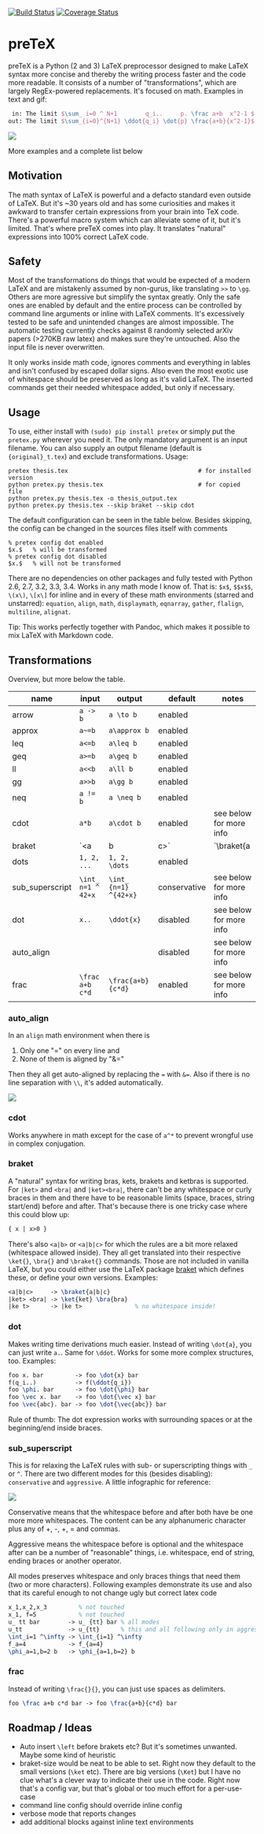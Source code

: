 [![Build Status](https://travis-ci.org/s9w/preTeX.svg?branch=master)](https://travis-ci.org/s9w/preTeX)
[![Coverage Status](https://coveralls.io/repos/s9w/preTeX/badge.png?branch=master)](https://coveralls.io/r/s9w/preTeX?branch=master) 

# preTeX

preTeX is a Python (2 and 3) LaTeX preprocessor designed to make LaTeX syntax more concise and thereby the writing process faster and the code more readable. It consists of a number of "transformations", which are largely RegEx-powered replacements. It's focused on math. Examples in text and gif:

```latex
 in: The limit $\sum_ i=0 ^ N+1        q_i..     p. \frac a+b  x^2-1 $
out: The limit $\sum_{i=0}^{N+1} \ddot{q_i} \dot{p} \frac{a+b}{x^2-1}$
```

![](https://raw.githubusercontent.com/s9w/preTeX/master/docs/sc.gif)

More examples and a complete list below

## Motivation

The math syntax of LaTeX is powerful and a defacto standard even outside of LaTeX. But it's ~30 years old and has some curiosities and makes it awkward to transfer certain expressions from your brain into TeX code. There's a powerful macro system which can alleviate some of it, but it's limited. That's where preTeX comes into play. It translates "natural" expressions into 100% correct LaTeX code. 

## Safety

Most of the transformations do things that would be expected of a modern LaTeX and are mistakenly assumed by non-gurus, like translating `>>` to `\gg`. Others are more agressive but simplify the syntax greatly. Only the safe ones are enabled by default and the entire process can be controlled by command line arguments or inline with LaTeX comments. It's excessively tested to be safe and unintended changes are almost impossible. The automatic testing currently checks against 8 randomly selected arXiv papers (>270KB raw latex) and makes sure they're untouched. Also the input file is never overwritten.

It only works inside math code, ignores comments and everything in lables and isn't confused by escaped dollar signs. Also even the most exotic use of whitespace should be preserved as long as it's valid LaTeX. The inserted commands get their needed whitespace added, but only if necessary.

## Usage

To use, either install with `(sudo) pip install pretex` or simply put the `pretex.py` wherever you need it. The only mandatory argument is an input filename. You can also supply an output filename (default is `{original}_t.tex`) and exclude transformations. Usage:

```
pretex thesis.tex                                     # for installed version
python pretex.py thesis.tex                           # for copied file
python pretex.py thesis.tex -o thesis_output.tex
python pretex.py thesis.tex --skip braket --skip cdot
```

The default configuration can be seen in the table below. Besides skipping, the config can be changed in the sources files itself with comments
```
% pretex config dot enabled
$x.$   % will be transformed
% pretex config dot disabled
$x.$   % will not be transformed
```

There are no dependencies on other packages and fully tested with Python 2.6, 2.7, 3.2, 3.3, 3.4. Works in any math mode I know of. That is: `$x$`, `$$x$$`, `\(x\)`, `\[x\]` for inline and in every of these math environments (starred and unstarred): `equation`, `align`, `math`, `displaymath`, `eqnarray`, `gather`, `flalign`, `multiline`, `alignat`.

Tip: This works perfectly together with Pandoc, which makes it possible to mix LaTeX with Markdown code. 

## Transformations
Overview, but more below the table.

name  | input | output | default | notes
------------- | -----|--------|---|---
arrow  | `a -> b` | `a \to b` | enabled
approx  | `a~=b` | `a\approx b` | enabled
leq  | `a<=b` | `a\leq b` | enabled
geq  | `a>=b` | `a\geq b` | enabled
ll  | `a<<b` | `a\ll b` | enabled
gg  | `a>>b` | `a\gg b` | enabled
neq  | `a != b` | `a \neq b` | enabled
cdot  | `a*b` | `a\cdot b` | enabled | see below for more info
braket | `<a|b|c>` | `\braket{a|b|c}` | enabled | see below for more info
dots | `1, 2, ...` | `1, 2, \dots` | enabled
sub_superscript | `\int_ n=1 ^ 42+x` | `\int_ {n=1} ^{42+x}` | conservative | see below for more info
dot | `x..` | `\ddot{x}` | disabled | see below for more info
auto_align |  |  | disabled | see below for more info
frac | `\frac a+b c*d` | `\frac{a+b}{c*d}` | enabled | see below for more info

### auto_align
In an `align` math environment when there is

1. Only one "=" on every line and
2. None of them is aligned by "&="

Then they all get auto-aligned by replacing the `=` with `&=`. Also if there is no line separation with `\\`, it's added automatically.

![](https://raw.githubusercontent.com/s9w/preTeX/master/docs/auto_align.gif)

### cdot
Works anywhere in math except for the case of `a^*` to prevent wrongful use in complex conjugation.

### braket
A "natural" syntax for writing bras, kets, brakets and ketbras is supported. For `|ket>` and `<bra|` and `|ket><bra|`, there can't be any whitespace or curly braces in them and there have to be reasonable limits (space, braces, string start/end) before and after. That's because there is one tricky case where this could blow up:

```latex
{ x | x>0 }
```

There's also `<a|b>` or `<a|b|c>` for which the rules are a bit more relaxed (whitespace allowed inside). They all get translated into their respective `\ket{}`, `\bra{}` and `\braket{}` commands. Those are not included in vanilla LaTeX, but you could either use the LaTeX package [braket](http://mirror.selfnet.de/tex-archive/macros/latex/contrib/braket/braket.pdf) which defines these, or define your own versions. Examples:

```latex
<a|b|c>     -> \braket{a|b|c}
|ket> <bra| -> \ket{ket} \bra{bra}
|ke t>      -> |ke t>               % no whitespace inside!
```

### dot
Makes writing time derivations much easier. Instead of writing `\dot{a}`, you can just write `a.`. Same for `\ddot`. Works for some more complex structures, too. Examples:

```latex
foo x. bar         -> foo \dot{x} bar
f(q_i..)           -> f(\ddot{q_i})
foo \phi. bar      -> foo \dot{\phi} bar
foo \vec x. bar    -> foo \dot{\vec x} bar
foo \vec{abc}. bar -> foo \dot{\vec{abc}} bar
```

Rule of thumb: The dot expression works with surrounding spaces or at the beginning/end inside braces.

### sub_superscript
This is for relaxing the LaTeX rules with sub- or superscripting things with `_` or `^`. There are two different modes for this (besides disabling): `conservative` and `aggressive`. A little infographic for reference:

![](https://raw.githubusercontent.com/s9w/preTeX/master/docs/sub_superscript.png)

Conservative means that the whitespace before and after both have be one more more whitespaces. The content can be any alphanumeric character plus any of +, -, +, = and commas.

Aggressive means the whitespace before is optional and the whitespace after can be a number of "reasonable" things, i.e. whitespace, end of string, ending braces or another operator.

All modes preserves whitespace and only braces things that need them (two or more characters). Following examples demonstrate its use and also that its careful enough to not change ugly but correct latex code

```latex
x_1,x_2,x_3         % not touched
x_1, f=5            % not touched
u_ tt bar        -> u_ {tt} bar % all modes
u_tt             -> u_{tt}      % this and all following only in aggressive!
\int_i=1 ^\infty -> \int_{i=1} ^\infty
f_a=4            -> f_{a=4}
\phi_a=1,b=2 b   -> \phi_{a=1,b=2} b 
```

### frac
Instead of writing `\frac{}{}`, you can just use spaces as delimiters.

```latex
foo \frac a+b c*d bar -> foo \frac{a+b}{c*d} bar
```

## Roadmap / Ideas

- Auto insert `\left` before brakets etc? But it's sometimes unwanted. Maybe some kind of heuristic
- braket-size would be neat to be able to set. Right now they default to the small versions (`\ket` etc). There are big versions (`\Ket`) but I have no clue what's a clever way to indicate their use in the code. Right now that's a config var, but that's global or too much effort for a per-use-case
- command line config should override inline config
- verbose mode that reports changes
- add additional blocks against inline text environments
